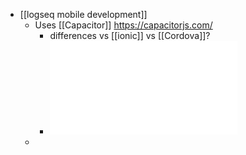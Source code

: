 - [[logseq mobile development]]
	- Uses [[Capacitor]] https://capacitorjs.com/
		- differences vs [[ionic]] vs [[Cordova]]?
		- ![Ebook_Building cross-platform apps with Capacitor.pdf](../assets/Ebook_Building_cross-platform_apps_with_Capacitor_1667812612299_0.pdf)
	-